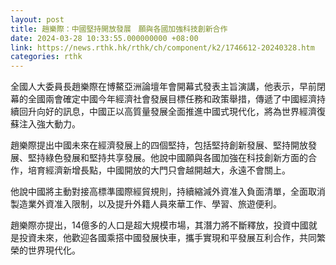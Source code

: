 ```yaml
---
layout: post
title: 趙樂際：中國堅持開放發展　願與各國加強科技創新合作
date: 2024-03-28 10:33:55.000000000 +08:00
link: https://news.rthk.hk/rthk/ch/component/k2/1746612-20240328.htm
categories: rthk
---
```


全國人大委員長趙樂際在博鰲亞洲論壇年會開幕式發表主旨演講，他表示，早前閉幕的全國兩會確定中國今年經濟社會發展目標任務和政策舉措，傳遞了中國經濟持續回升向好的訊息，中國正以高質量發展全面推進中國式現代化，將為世界經濟復蘇注入強大動力。

趙樂際提出中國未來在經濟發展上的四個堅持，包括堅持創新發展、堅持開放發展、堅持綠色發展和堅持共享發展。他說中國願與各國加強在科技創新方面的合作，培育經濟新增長點，中國開放的大門只會越開越大，永遠不會關上。

他說中國將主動對接高標準國際經貿規則，持續縮減外資准入負面清單，全面取消製造業外資准入限制，以及提升外籍人員來華工作、學習、旅遊便利。

趙樂際亦提出，14億多的人口是超大規模市場，其潛力將不斷釋放，投資中國就是投資未來，他歡迎各國乘搭中國發展快車，攜手實現和平發展互利合作，共同繁榮的世界現代化。
